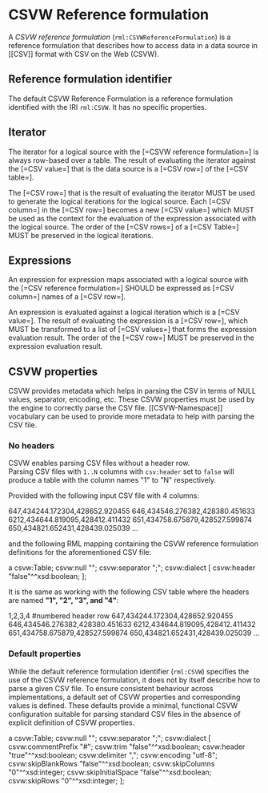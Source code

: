 # CSVW Reference formulation

A <dfn>CSVW reference formulation</dfn> (`rml:CSVWReferenceFormulation`) is a <a data-cite="RML-Core#dfn-reference-formulation">reference formulation</a> that describes how to access data in a <a data-cite="RML-Core#dfn-data-source">data source</a> in [[CSV]] format with CSV on the Web (CSVW).

## Reference formulation identifier

The default CSVW Reference Formulation is a <a data-cite="RML-Core#dfn-reference-formulation">reference formulation</a> identified with the IRI `rml:CSVW`. It has no specific properties.


## Iterator

The <a data-cite="RML-Core#dfn-iterator">iterator</a> for a <a data-cite="RML-Core#dfn-logical-source">logical source</a> with the [=CSVW reference formulation=] is always row-based over a table.
The result of evaluating the <a data-cite="RML-Core#dfn-iterator">iterator</a> against the [=CSV value=] that is the <a data-cite="RML-Core#dfn-data-source">data source</a> is a [=CSV row=] of the [=CSV table=].

The [=CSV row=] that is the result of evaluating the <a data-cite="RML-Core#dfn-iterator">iterator</a> MUST be used to generate the <a data-cite="RML-Core#dfn-logical-iteration">logical iterations</a> for the <a data-cite="RML-Core#dfn-logical-source">logical source</a>. Each [=CSV column=] in the [=CSV row=] becomes a new [=CSV value=] which MUST be used as the context for the evaluation of the <a data-cite="RML-Core#dfn-expression">expression</a> associated with the <a data-cite="RML-Core#dfn-logical-source">logical source</a>. The order of the [=CSV rows=] of a [=CSV Table=] MUST be preserved in the logical iterations.

## Expressions

An <a data-cite="RML-Core#dfn-expression">expression</a> for <a data-cite="RML-Core#dfn-expression-map">expression maps</a> associated with a <a data-cite="RML-Core#dfn-logical-source">logical source</a> with the [=CSV reference formulation=] SHOULD be expressed as [=CSV column=] names of a [=CSV row=].

An <a data-cite="RML-Core#dfn-expression">expression</a> is evaluated against a <a data-cite="RML-Core#dfn-logical-iteration">logical iteration</a> which is a [=CSV value=].
The result of evaluating the <a data-cite="RML-Core#dfn-expression">expression</a> is a [=CSV row=], which MUST be transformed to a list of [=CSV values=] that forms the <a data-cite="RML-Core#dfn-expression-evaluation-result">expression evaluation result</a>. The order of the [=CSV row=] MUST be preserved in the <a data-cite="RML-Core#dfn-expression-evaluation-result">expression evaluation result</a>.


## CSVW properties
CSVW provides metadata which helps in parsing the CSV in terms of NULL values, separator, encoding, etc.
These CSVW properties must be used by the engine to correctly parse the CSV file.
[[CSVW-Namespace]] vocabulary can be used to provide more metadata to help 
with parsing the CSV file.


### No headers
CSVW enables parsing CSV files without a header row.  
Parsing CSV files with `1..N` columns with `csv:header` set to `false` will 
produce a table with the column names "1" to "N" respectively.


Provided with the following input CSV file with 4 columns: 
<aside class="ex-input">
647,434244.172304,428652.920455
646,434546.276382,428380.451633
6212,434644.819095,428412.411432
651,434758.675879,428527.599874
650,434821.652431,428439.025039
...
</aside>

and the following RML mapping containing the CSVW reference formulation definitions for 
the aforementioned CSV file:
<aside class="ex-mapping">
<CSVWTable> a csvw:Table;
    csvw:null "";
    csvw:separator ";"; 
    csvw:dialect [
        csvw:header "false"^^xsd:boolean;
    ];
</aside>


It is the same as working with the following CSV table where the headers are 
named <b>"1", "2", "3", and "4"</b>: 
<aside class="ex-input">
1,2,3,4 #numbered header row
647,434244.172304,428652.920455
646,434546.276382,428380.451633
6212,434644.819095,428412.411432
651,434758.675879,428527.599874
650,434821.652431,428439.025039
...
</aside>



### Default properties
While the default reference formulation identifier (`rml:CSVW`) specifies the
use of the CSVW reference formulation, it does not by itself describe how to
parse a given CSV file.
To ensure consistent behaviour across implementations, a default set of CSVW
properties and corresponding values is defined.
These defaults provide a minimal, functional CSVW configuration suitable for
parsing standard CSV files in the absence of explicit definition of
CSVW properties.

<aside class="ex-mapping"> 
<CSVWTable> a csvw:Table;
    csvw:null "";
    csvw:separator ";"; 
    csvw:dialect [
        csvw:commentPrefix "#"; 
        csvw:trim "false"^^xsd:boolean; 
        csvw:header "true"^^xsd:boolean;
        csvw:delimiter ",";
        csvw:encoding "utf-8";
        csvw:skipBlankRows "false"^^xsd:boolean;
        csvw:skipColumns "0"^^xsd:integer;
        csvw:skipInitialSpace "false"^^xsd:boolean;
        csvw:skipRows "0"^^xsd:integer;
    ];
</aside>

